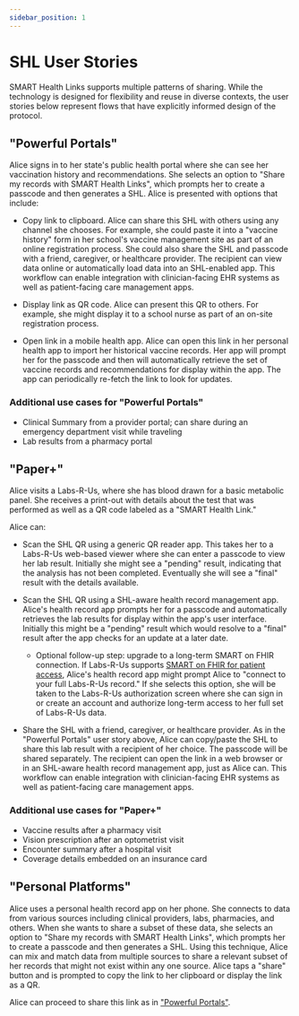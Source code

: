 ```yaml
---
sidebar_position: 1
---
```


# SHL User Stories

SMART Health Links supports multiple patterns of sharing. While the technology
is designed for flexibility and reuse in diverse contexts, the user stories
below represent flows that have explicitly informed design of the protocol.


## "Powerful Portals"

Alice signs in to her state's public health portal where she can see her 
vaccination history and recommendations. She selects an option to "Share my
records with SMART Health Links", which prompts her to create a passcode
and then generates a SHL. Alice is presented with options that include:

* Copy link to clipboard.
Alice can share this SHL with others using any channel she chooses. For example,
she could paste it into a "vaccine history" form in her school's vaccine
management site as part of an online registration process. She could also share
the SHL and passcode with a friend, caregiver, or healthcare provider. The recipient 
can view data online or automatically load data into an SHL-enabled app. This
workflow can enable integration with clinician-facing EHR systems as well as
patient-facing care management apps.

* Display link as QR code.
Alice can present this QR to others. For example, she might display it to a school
nurse as part of an on-site registration process.

* Open link in a mobile health app.
Alice can open this link in her personal health app to import her historical vaccine
records. Her app will prompt her for the passcode and then will automatically 
retrieve the set of vaccine records and recommendations for display within the app. 
The app can periodically re-fetch the link to look for updates.

### Additional use cases for "Powerful Portals"

* Clinical Summary from a provider portal; can share during an emergency department visit while traveling
* Lab results from a pharmacy portal

## "Paper+"

Alice visits a Labs-R-Us, where she has blood drawn for a basic metabolic panel.
She receives a print-out with details about the test that was performed as well
as a QR code labeled as a "SMART Health Link." 

Alice can:

* Scan the SHL QR using a generic QR reader app.
This takes her to a Labs-R-Us web-based viewer where she can enter a passcode to view her lab
result. Initially she might see a "pending" result, indicating that the analysis
has not been completed. Eventually she will see a "final" result with the
details available.

* Scan the SHL QR using a SHL-aware health record management app.
Alice's health record app prompts her for a passcode and automatically retrieves the lab
results for display within the app's user interface. Initially this might be a "pending" 
result which would resolve to a "final" result after the app checks for an update at a later
date.

  * Optional follow-up step: upgrade to a long-term SMART on FHIR connection.
  If Labs-R-Us supports [SMART on FHIR for patient
  access](https://hl7.org/fhir/smart-app-launch/), Alice's health record app
  might prompt Alice to "connect to your full Labs-R-Us record." If she selects
  this option, she will be taken to the Labs-R-Us authorization screen where she
  can sign in or create an account and authorize long-term access to her full set of 
  Labs-R-Us data.

* Share the SHL with a friend, caregiver, or healthcare provider.
As in the "Powerful Portals" user story above, Alice can copy/paste the SHL to
share this lab result with a recipient of her choice. The passcode will be shared separately. 
The recipient can open the link in a web browser or in an SHL-aware health record management 
app, just as Alice can. This workflow can enable integration with clinician-facing EHR
systems as well as patient-facing care management apps.

### Additional use cases for "Paper+"

* Vaccine results after a pharmacy visit
* Vision prescription after an optometrist visit
* Encounter summary after a hospital visit
* Coverage details embedded on an insurance card


## "Personal Platforms" 

Alice uses a personal health record app on her phone. She connects to data from
various sources including clinical providers, labs, pharmacies, and others. When
she wants to share a subset of these data, she selects an option to "Share my
records with SMART Health Links", which prompts her to create a passcode and
then generates a SHL. Using this technique, Alice can mix and match data from
multiple sources to share a relevant subset of her records that might not exist
within any one source. Alice taps a "share" button and is prompted to copy the
link to her clipboard or display the link as a QR.

Alice can proceed to share this link as in ["Powerful Portals"](#powerful-portals).
